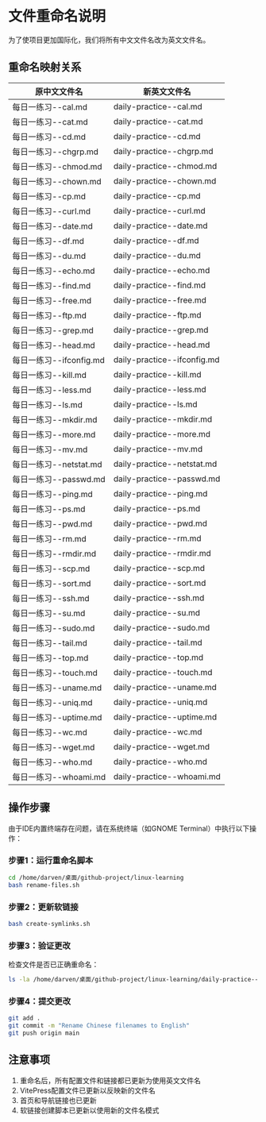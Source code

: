 # 文件重命名说明

为了使项目更加国际化，我们将所有中文文件名改为英文文件名。

## 重命名映射关系

| 原中文文件名 | 新英文文件名 |
|------------|------------|
| 每日一练习--cal.md | daily-practice--cal.md |
| 每日一练习--cat.md | daily-practice--cat.md |
| 每日一练习--cd.md | daily-practice--cd.md |
| 每日一练习--chgrp.md | daily-practice--chgrp.md |
| 每日一练习--chmod.md | daily-practice--chmod.md |
| 每日一练习--chown.md | daily-practice--chown.md |
| 每日一练习--cp.md | daily-practice--cp.md |
| 每日一练习--curl.md | daily-practice--curl.md |
| 每日一练习--date.md | daily-practice--date.md |
| 每日一练习--df.md | daily-practice--df.md |
| 每日一练习--du.md | daily-practice--du.md |
| 每日一练习--echo.md | daily-practice--echo.md |
| 每日一练习--find.md | daily-practice--find.md |
| 每日一练习--free.md | daily-practice--free.md |
| 每日一练习--ftp.md | daily-practice--ftp.md |
| 每日一练习--grep.md | daily-practice--grep.md |
| 每日一练习--head.md | daily-practice--head.md |
| 每日一练习--ifconfig.md | daily-practice--ifconfig.md |
| 每日一练习--kill.md | daily-practice--kill.md |
| 每日一练习--less.md | daily-practice--less.md |
| 每日一练习--ls.md | daily-practice--ls.md |
| 每日一练习--mkdir.md | daily-practice--mkdir.md |
| 每日一练习--more.md | daily-practice--more.md |
| 每日一练习--mv.md | daily-practice--mv.md |
| 每日一练习--netstat.md | daily-practice--netstat.md |
| 每日一练习--passwd.md | daily-practice--passwd.md |
| 每日一练习--ping.md | daily-practice--ping.md |
| 每日一练习--ps.md | daily-practice--ps.md |
| 每日一练习--pwd.md | daily-practice--pwd.md |
| 每日一练习--rm.md | daily-practice--rm.md |
| 每日一练习--rmdir.md | daily-practice--rmdir.md |
| 每日一练习--scp.md | daily-practice--scp.md |
| 每日一练习--sort.md | daily-practice--sort.md |
| 每日一练习--ssh.md | daily-practice--ssh.md |
| 每日一练习--su.md | daily-practice--su.md |
| 每日一练习--sudo.md | daily-practice--sudo.md |
| 每日一练习--tail.md | daily-practice--tail.md |
| 每日一练习--top.md | daily-practice--top.md |
| 每日一练习--touch.md | daily-practice--touch.md |
| 每日一练习--uname.md | daily-practice--uname.md |
| 每日一练习--uniq.md | daily-practice--uniq.md |
| 每日一练习--uptime.md | daily-practice--uptime.md |
| 每日一练习--wc.md | daily-practice--wc.md |
| 每日一练习--wget.md | daily-practice--wget.md |
| 每日一练习--who.md | daily-practice--who.md |
| 每日一练习--whoami.md | daily-practice--whoami.md |

## 操作步骤

由于IDE内置终端存在问题，请在系统终端（如GNOME Terminal）中执行以下操作：

### 步骤1：运行重命名脚本

```bash
cd /home/darven/桌面/github-project/linux-learning
bash rename-files.sh
```

### 步骤2：更新软链接

```bash
bash create-symlinks.sh
```

### 步骤3：验证更改

检查文件是否已正确重命名：
```bash
ls -la /home/darven/桌面/github-project/linux-learning/daily-practice--*.md
```

### 步骤4：提交更改

```bash
git add .
git commit -m "Rename Chinese filenames to English"
git push origin main
```

## 注意事项

1. 重命名后，所有配置文件和链接都已更新为使用英文文件名
2. VitePress配置文件已更新以反映新的文件名
3. 首页和导航链接也已更新
4. 软链接创建脚本已更新以使用新的文件名模式
